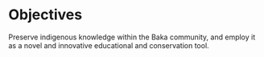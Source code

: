 # Objectives

Preserve indigenous knowledge within the Baka community, and employ it as a novel and innovative educational and conservation tool.
